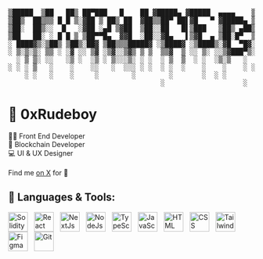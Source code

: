 <pre align="center">

▒█████  ▒██   ██▒ ██▀███   █    ██ ▓█████▄ ▓█████  ▄▄▄▄    ▒█████ ▓██   ██▓
▒██▒  ██▒▒▒ █ █ ▒░▓██ ▒ ██▒ ██  ▓██▒▒██▀ ██▌▓█   ▀ ▓█████▄ ▒██▒  ██▒▒██  ██▒
▒██░  ██▒░░  █   ░▓██ ░▄█ ▒▓██  ▒██░░██   █▌▒███   ▒██▒ ▄██▒██░  ██▒ ▒██ ██░
▒██   ██░ ░ █ █ ▒ ▒██▀▀█▄  ▓▓█  ░██░░▓█▄   ▌▒▓█  ▄ ▒██░█▀  ▒██   ██░ ░ ▐██▓░
░ ████▓▒░▒██▒ ▒██▒░██▓ ▒██▒▒▒█████▓ ░▒████▓ ░▒████▒░▓█  ▀█▓░ ████▓▒░ ░ ██▒▓░
░ ▒░▒░▒░ ▒▒ ░ ░▓ ░░ ▒▓ ░▒▓░░▒▓▒ ▒ ▒  ▒▒▓  ▒ ░░ ▒░ ░░▒▓███▀▒░ ▒░▒░▒░   ██▒▒▒ 
  ░ ▒ ▒░ ░░   ░▒ ░  ░▒ ░ ▒░░░▒░ ░ ░  ░ ▒  ▒  ░ ░  ░▒░▒   ░   ░ ▒ ▒░ ▓██ ░▒░ 
░ ░ ░ ▒   ░    ░    ░░   ░  ░░░ ░ ░  ░ ░  ░    ░    ░    ░ ░ ░ ░ ▒  ▒ ▒ ░░  
    ░ ░   ░    ░     ░        ░        ░       ░  ░ ░          ░ ░  ░ ░     
                                     ░                   ░          ░ ░     
</pre>

# 💫 0xRudeboy
👨‍💻 Front End Developer<br>🔗 Blockchain Developer<br>💻 UI & UX Designer<br> <br> Find me <a href="https://x.com/0xRudeboy">on X</a> for 🤝

<!--
## 💻 Technologies:
![JavaScript](https://img.shields.io/badge/javascript-%23323330.svg?style=for-the-badge&logo=javascript&logoColor=%23F7DF1E) ![Solidity](https://img.shields.io/badge/Solidity-%23363636.svg?style=for-the-badge&logo=solidity&logoColor=white) ![HTML5](https://img.shields.io/badge/html5-%23E34F26.svg?style=for-the-badge&logo=html5&logoColor=white) ![TypeScript](https://img.shields.io/badge/typescript-%23007ACC.svg?style=for-the-badge&logo=typescript&logoColor=white) ![Next JS](https://img.shields.io/badge/Next-black?style=for-the-badge&logo=next.js&logoColor=white) ![React](https://img.shields.io/badge/react-%2320232a.svg?style=for-the-badge&logo=react&logoColor=%2361DAFB) ![NodeJS](https://img.shields.io/badge/node.js-6DA55F?style=for-the-badge&logo=node.js&logoColor=white) ![TailwindCSS](https://img.shields.io/badge/tailwindcss-%2338B2AC.svg?style=for-the-badge&logo=tailwind-css&logoColor=white) ![Threejs](https://img.shields.io/badge/threejs-black?style=for-the-badge&logo=three.js&logoColor=white) ![SASS](https://img.shields.io/badge/SASS-hotpink.svg?style=for-the-badge&logo=SASS&logoColor=white) ![MongoDB](https://img.shields.io/badge/MongoDB-%234ea94b.svg?style=for-the-badge&logo=mongodb&logoColor=white) ![Figma](https://img.shields.io/badge/figma-%23F24E1E.svg?style=for-the-badge&logo=figma&logoColor=white) ![Canva](https://img.shields.io/badge/Canva-%2300C4CC.svg?style=for-the-badge&logo=Canva&logoColor=white) 
 -->

## 🧰 Languages & Tools:
<img align="left" alt="Solidity" width="40px" style="padding-right:10px;" src="https://cdn.jsdelivr.net/gh/devicons/devicon@latest/icons/solidity/solidity-plain.svg" />
<img align="left" alt="React" width="40px" style="padding-right:10px;" src="https://cdn.jsdelivr.net/gh/devicons/devicon/icons/react/react-original.svg" />
<img align="left" alt="NextJs" width="40px" style="padding-right:10px;" src="https://cdn.jsdelivr.net/gh/devicons/devicon@latest/icons/nextjs/nextjs-original.svg" />
<img align="left" alt="NodeJs" width="40px" style="padding-right:10px;" src="https://cdn.jsdelivr.net/gh/devicons/devicon/icons/nodejs/nodejs-original.svg" />
<img align="left" alt="TypeScript" width="40px" style="padding-right:10px;" src="https://cdn.jsdelivr.net/gh/devicons/devicon/icons/typescript/typescript-plain.svg" />
<img align="left" alt="JavaScript" width="40px" style="padding-right:10px;" src="https://cdn.jsdelivr.net/gh/devicons/devicon/icons/javascript/javascript-plain.svg" />
<img align="left" alt="HTML" width="40px" style="padding-right:10px;" src="https://cdn.jsdelivr.net/gh/devicons/devicon/icons/html5/html5-plain.svg" />
<img align="left" alt="CSS" width="40px" style="padding-right:10px;" src="https://cdn.jsdelivr.net/gh/devicons/devicon/icons/css3/css3-plain.svg" />
<img align="left" alt="TailwindCss" width="40px" style="padding-right:10px;" src="https://cdn.jsdelivr.net/gh/devicons/devicon@latest/icons/tailwindcss/tailwindcss-original.svg" />
<img align="left" alt="Figma" width="40px" style="padding-right:10px;" src="https://cdn.jsdelivr.net/gh/devicons/devicon@latest/icons/figma/figma-original.svg" />
<img align="left" alt="Git" width="40px" style="padding-right:10px;" src="https://cdn.jsdelivr.net/gh/devicons/devicon/icons/git/git-original.svg" />
<br />



<!-- Proudly created with GPRM ( https://gprm.itsvg.in ) -->
